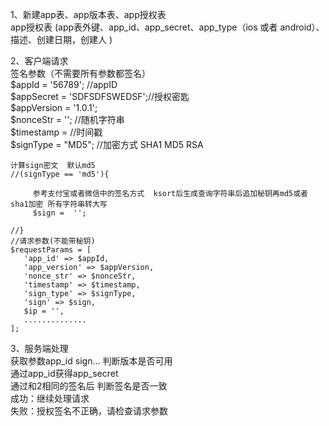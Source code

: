 1、新建app表、app版本表、app授权表  
    app授权表  (app表外键、app_id、app_secret、app_type（ios 或者 android）、描述、创建日期，创建人 )  

2、客户端请求  
    签名参数（不需要所有参数都签名）  
    $appId = '56789'; //appID  
    $appSecret = 'SDFSDFSWEDSF';//授权密匙  
    $appVersion = '1.0.1';  
    $nonceStr = ''; //随机字符串  
    $timestamp =   //时间戳  
    $signType = "MD5"; //加密方式 SHA1  MD5  RSA  

    计算sign密文  默认md5
    //(signType == 'md5'){

         参考支付宝或者微信中的签名方式  ksort后生成查询字符串后追加秘钥再md5或者sha1加密 所有字符串转大写
         $sign =  '';

    //}
    //请求参数(不能带秘钥)
    $requestParams = [
       'app_id' => $appId,
       'app_version' => $appVersion,
       'nonce_str' => $nonceStr,
       'timestamp' => $timestamp,
       'sign_type' => $signType,
       'sign' => $sign,
       $ip = '',
       ..............
    ];

3、服务端处理  
    获取参数app_id  sign...
    判断版本是否可用  
    通过app_id获得app_secret  
    通过和2相同的签名后 判断签名是否一致  
    成功：继续处理请求  
    失败：授权签名不正确，请检查请求参数  
